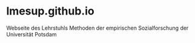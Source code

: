 # lmesup.github.io
Webseite des Lehrstuhls Methoden der empirischen Sozialforschung der Universität Potsdam
